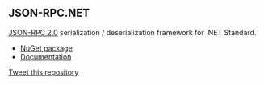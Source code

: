 ## JSON-RPC.NET

[JSON-RPC 2.0](http://www.jsonrpc.org/specification) serialization / deserialization framework for .NET Standard.

- [NuGet package](https://www.nuget.org/packages/System.Data.JsonRpc)
- [Documentation](./etc/doc/documentation.md)

[Tweet this repository](https://twitter.com/intent/tweet?text=Check%20out%20JSON-RPC%20framework%20for%20.NET%20on%20GitHub&url=https%3A%2F%2Fgithub.com%2Falexanderkozlenko%2Fjsonrpcnet)